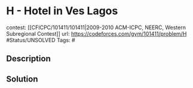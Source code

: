 # H - Hotel in Ves Lagos

contest: [[CFICPC/101411/101411|2009-2010 ACM-ICPC, NEERC, Western Subregional Contest]]
url: https://codeforces.com/gym/101411/problem/H
#Status/UNSOLVED
Tags: #

## Description

## Solution

